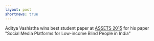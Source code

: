 ```yaml
---
layout: post
shortnews: true
---
```

Aditya Vashistha wins best student paper at [ASSETS 2015] for his paper "Social Media Platforms for Low-income Blind People in India"

[ASSETS 2015]: http://assets15.sigaccess.org/index.html


